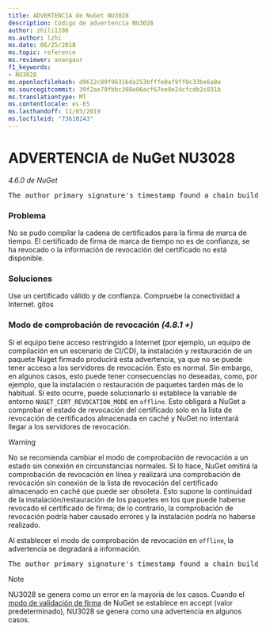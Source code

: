 ```yaml
---
title: ADVERTENCIA de NuGet NU3028
description: Código de advertencia NU3028
author: zhili1208
ms.author: lzhi
ms.date: 06/25/2018
ms.topic: reference
ms.reviewer: anangaur
f1_keywords:
- NU3028
ms.openlocfilehash: d9612c89f96316da253bfffe0af9ff0c33be6a8e
ms.sourcegitcommit: 39f2ae79fbbc308e06acf67ee8e24cfcdb2c831b
ms.translationtype: MT
ms.contentlocale: es-ES
ms.lasthandoff: 11/05/2019
ms.locfileid: "73610243"
---
```

# <a name="nuget-warning-nu3028"></a>ADVERTENCIA de NuGet NU3028

*4.6.0 de NuGet*

<pre>The author primary signature's timestamp found a chain building issue: The revocation function was unable to check revocation because the revocation server could not be reached. For more information, visit https://aka.ms/certificateRevocationMode</pre>

### <a name="issue"></a>Problema
No se pudo compilar la cadena de certificados para la firma de marca de tiempo. El certificado de firma de marca de tiempo no es de confianza, se ha revocado o la información de revocación del certificado no está disponible.

### <a name="solution"></a>Soluciones
Use un certificado válido y de confianza. Compruebe la conectividad a Internet. gitos

### <a name="revocation-check-mode-481"></a>Modo de comprobación de revocación *(4.8.1 +)*
Si el equipo tiene acceso restringido a Internet (por ejemplo, un equipo de compilación en un escenario de CI/CD), la instalación y restauración de un paquete Nuget firmado producirá esta advertencia, ya que no se puede tener acceso a los servidores de revocación. Esto es normal.
Sin embargo, en algunos casos, esto puede tener consecuencias no deseadas, como, por ejemplo, que la instalación o restauración de paquetes tarden más de lo habitual. Si esto ocurre, puede solucionarlo si establece la variable de entorno `NUGET_CERT_REVOCATION_MODE` en `offline`. Esto obligará a NuGet a comprobar el estado de revocación del certificado solo en la lista de revocación de certificados almacenada en caché y NuGet no intentará llegar a los servidores de revocación.

> [!Warning]
> No se recomienda cambiar el modo de comprobación de revocación a un estado sin conexión en circunstancias normales. Si lo hace, NuGet omitirá la comprobación de revocación en línea y realizará una comprobación de revocación sin conexión de la lista de revocación del certificado almacenado en caché que puede ser obsoleta. Esto supone la continuidad de la instalación/restauración de los paquetes en los que puede haberse revocado el certificado de firma; de lo contrario, la comprobación de revocación podría haber causado errores y la instalación podría no haberse realizado.

Al establecer el modo de comprobación de revocación en `offline`, la advertencia se degradará a información.

<pre>The author primary signature's timestamp found a chain building issue: The revocation function was unable to check revocation because the certificate is not available in the cached certificate revocation list and NUGET_CERT_REVOCATION_MODE environment variable has been set to offline. For more information, visit https://aka.ms/certificateRevocationMode.</pre>

> [!Note]
> NU3028 se genera como un error en la mayoría de los casos. Cuando el [modo de validación de firma](https://docs.microsoft.com/nuget/consume-packages/installing-signed-packages#configure-package-signature-requirements) de NuGet se establece en accept (valor predeterminado), NU3028 se genera como una advertencia en algunos casos.
